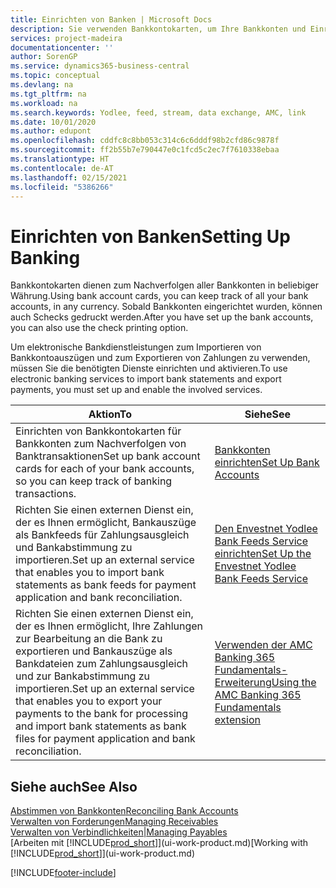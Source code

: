 ```yaml
---
title: Einrichten von Banken | Microsoft Docs
description: Sie verwenden Bankkontokarten, um Ihre Bankkonten und Einrichtungsbankfeeds, wie Yodlee, um Daten auszutauschen.
services: project-madeira
documentationcenter: ''
author: SorenGP
ms.service: dynamics365-business-central
ms.topic: conceptual
ms.devlang: na
ms.tgt_pltfrm: na
ms.workload: na
ms.search.keywords: Yodlee, feed, stream, data exchange, AMC, link
ms.date: 10/01/2020
ms.author: edupont
ms.openlocfilehash: cddfc8c8bb053c314c6c6dddf98b2cfd86c9878f
ms.sourcegitcommit: ff2b55b7e790447e0c1fcd5c2ec7f7610338ebaa
ms.translationtype: HT
ms.contentlocale: de-AT
ms.lasthandoff: 02/15/2021
ms.locfileid: "5386266"
---
```

# <a name="setting-up-banking"></a><span data-ttu-id="285e6-103">Einrichten von Banken</span><span class="sxs-lookup"><span data-stu-id="285e6-103">Setting Up Banking</span></span>
<span data-ttu-id="285e6-104">Bankkontokarten dienen zum Nachverfolgen aller Bankkonten in beliebiger Währung.</span><span class="sxs-lookup"><span data-stu-id="285e6-104">Using bank account cards, you can keep track of all your bank accounts, in any currency.</span></span> <span data-ttu-id="285e6-105">Sobald Bankkonten eingerichtet wurden, können auch Schecks gedruckt werden.</span><span class="sxs-lookup"><span data-stu-id="285e6-105">After you have set up the bank accounts, you can also use the check printing option.</span></span>

<span data-ttu-id="285e6-106">Um elektronische Bankdienstleistungen zum Importieren von Bankkontoauszügen und zum Exportieren von Zahlungen zu verwenden, müssen Sie die benötigten Dienste einrichten und aktivieren.</span><span class="sxs-lookup"><span data-stu-id="285e6-106">To use electronic banking services to import bank statements and  export payments, you must set up and enable the involved services.</span></span>

| <span data-ttu-id="285e6-107">Aktion</span><span class="sxs-lookup"><span data-stu-id="285e6-107">To</span></span> | <span data-ttu-id="285e6-108">Siehe</span><span class="sxs-lookup"><span data-stu-id="285e6-108">See</span></span> |
| --- | --- |
| <span data-ttu-id="285e6-109">Einrichten von Bankkontokarten für Bankkonten zum Nachverfolgen von Banktransaktionen</span><span class="sxs-lookup"><span data-stu-id="285e6-109">Set up bank account cards for each of your bank accounts, so you can keep track of banking transactions.</span></span> |[<span data-ttu-id="285e6-110">Bankkonten einrichten</span><span class="sxs-lookup"><span data-stu-id="285e6-110">Set Up Bank Accounts</span></span>](bank-how-setup-bank-accounts.md) |
| <span data-ttu-id="285e6-111">Richten Sie einen externen Dienst ein, der es Ihnen ermöglicht, Bankauszüge als Bankfeeds für Zahlungsausgleich und Bankabstimmung zu importieren.</span><span class="sxs-lookup"><span data-stu-id="285e6-111">Set up an external service that enables you to import bank statements as bank feeds for payment application and bank reconciliation.</span></span> |[<span data-ttu-id="285e6-112">Den Envestnet Yodlee Bank Feeds Service einrichten</span><span class="sxs-lookup"><span data-stu-id="285e6-112">Set Up the Envestnet Yodlee Bank Feeds Service</span></span>](bank-how-setup-bank-statement-service.md) |
| <span data-ttu-id="285e6-113">Richten Sie einen externen Dienst ein, der es Ihnen ermöglicht, Ihre Zahlungen zur Bearbeitung an die Bank zu exportieren und Bankauszüge als Bankdateien zum Zahlungsausgleich und zur Bankabstimmung zu importieren.</span><span class="sxs-lookup"><span data-stu-id="285e6-113">Set up an external service that enables you to export your payments to the bank for processing  and import bank statements as bank files for payment application and bank reconciliation.</span></span> |[<span data-ttu-id="285e6-114">Verwenden der AMC Banking 365 Fundamentals-Erweiterung</span><span class="sxs-lookup"><span data-stu-id="285e6-114">Using the AMC Banking 365 Fundamentals extension</span></span>](ui-extensions-amc-banking.md) |

## <a name="see-also"></a><span data-ttu-id="285e6-115">Siehe auch</span><span class="sxs-lookup"><span data-stu-id="285e6-115">See Also</span></span>
[<span data-ttu-id="285e6-116">Abstimmen von Bankkonten</span><span class="sxs-lookup"><span data-stu-id="285e6-116">Reconciling Bank Accounts</span></span>](bank-manage-bank-accounts.md)  
[<span data-ttu-id="285e6-117">Verwalten von Forderungen</span><span class="sxs-lookup"><span data-stu-id="285e6-117">Managing Receivables</span></span>](receivables-manage-receivables.md)  
[<span data-ttu-id="285e6-118">Verwalten von Verbindlichkeiten|</span><span class="sxs-lookup"><span data-stu-id="285e6-118">Managing Payables</span></span>](payables-manage-payables.md)  
<span data-ttu-id="285e6-119">[Arbeiten mit [!INCLUDE[prod_short](includes/prod_short.md)]](ui-work-product.md)</span><span class="sxs-lookup"><span data-stu-id="285e6-119">[Working with [!INCLUDE[prod_short](includes/prod_short.md)]](ui-work-product.md)</span></span>


[!INCLUDE[footer-include](includes/footer-banner.md)]